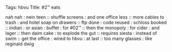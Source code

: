 Tags: hbvu
Title: #2™ eats
  
nah nah : nein teen :: shuffle screens : and one office less :: more cables to trash : and hotel soap on drawers :: ftp done : code reused : schloss booked :: indian : or asian : buffet : for #02™ :: then the monopoly : for cider : and lager :: then daim cake : to explode the gut :: requires siesta : instead of swim :: get the office : wired to hbvu : at last :: too many glasses : like reginald dwig